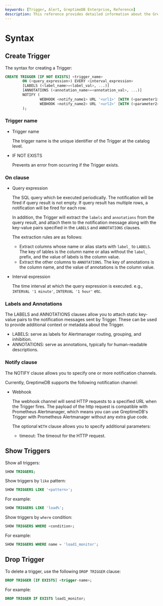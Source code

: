 ```yaml
---
keywords: [Trigger, Alert, GreptimeDB Enterprise, Reference]
description: This reference provides detailed information about the GreptimeDB Trigger.
---
```


# Syntax

## Create Trigger

The syntax for creating a Trigger:

```sql
CREATE TRIGGER [IF NOT EXISTS] <trigger_name>
        ON (<query_expression>) EVERY <interval_expression>
        [LABELS (<label_name>=<label_val>, ...)]
        [ANNOTATIONS (<annotation_name>=<annotation_val>, ...)]
        NOTIFY (
                WEBHOOK <notify_name1> URL '<url1>' [WITH (<parameter1>=<value1>, ...)],
                WEBHOOK <notify_name2> URL '<url2>' [WITH (<parameter2>=<value2>, ...)]
        );
```

### Trigger name

- Trigger name

    The trigger name is the unique identifier of the Trigger at the catalog level.

- IF NOT EXISTS

    Prevents an error from occurring if the Trigger exists.

### On clause

- Query expression

    The SQL query which be executed periodically. The notification will be fired
    if query result is not empty. If query result has multiple rows, a notification
    will be fired for each row.
    
    In addition, the Trigger will extract the `labels` and `annotations` from 
    the query result, and attach them to the notification message along with the
    key-value pairs specified in the `LABELS` and `ANNOTATIONS` clauses.

    The extraction rules are as follows:
    
    - Extract columns whose name or alias starts with `label_` to `LABELS`. The
        key of lables is the column name or alias without the `label_` prefix,
        and the value of labels is the column value.
    - Extract the other columns to `ANNOTATIONS`. The key of annotations is the
        column name, and the value of annotations is the column value.
    
- Interval expression
    
    The time interval at which the query expression is executed. e.g., 
    `INTERVAL '1 minute'`, `INTERVAL '1 hour'` etc.

### Labels and Annotations

The LABELS and ANNOTATIONS clauses allow you to attach static key-value pairs
to the notification messages sent by Trigger. These can be used to provide
additional context or metadata about the Trigger.
    
- LABELS: serve as labels for Alertmanager routing, grouping, and inhibition.
- ANNOTATIONS: serve as annotations, typically for human-readable descriptions.

### Notify clause

The NOTIFY clause allows you to specify one or more notification channels.

Currently, GreptimeDB supports the following notification channel:

- Webhook

    The webhook channel will send HTTP requests to a specified URL when the 
    Trigger fires. The payload of the http request is compatible with
    Prometheus Alertmanager, which means you can use GreptimeDB's Trigger with
    Prometheus Alertmanager without any extra glue code.

    The optional `WITH` clause allows you to specify additional parameters:

    - timeout: The timeout for the HTTP request.

## Show Triggers

Show all triggers:

```sql
SHOW TRIGGERS;
```

Show triggers by `like` pattern:

```sql
SHOW TRIGGERS LIKE '<pattern>';
```

For example:

```sql
SHOW TRIGGERS LIKE 'load%';
```

Show triggers by `where` condition:

```sql
SHOW TRIGGERS WHERE <condition>;
```

For example:

```sql
SHOW TRIGGERS WHERE name = 'load1_monitor';
```


## Drop Trigger

To delete a trigger, use the following `DROP TRIGGER` clause:

```sql
DROP TRIGGER [IF EXISTS] <trigger-name>;
```

For example:

```sql
DROP TRIGGER IF EXISTS load1_monitor;
```
